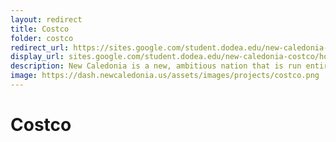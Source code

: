 ```yaml
---
layout: redirect
title: Costco
folder: costco
redirect_url: https://sites.google.com/student.dodea.edu/new-caledonia-costco/home
display_url: sites.google.com/student.dodea.edu/new-caledonia-costco/home
description: New Caledonia is a new, ambitious nation that is run entirely in Minecraft. It is a republic run entirely by youth. On this web page, you will find the New Caledonia Times, future public works projects, laws, sports events, and everything you need to know about New Caledonia.
image: https://dash.newcaledonia.us/assets/images/projects/costco.png
---
```


# Costco